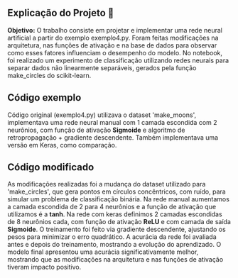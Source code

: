 ## Explicação do Projeto 🔎

**Objetivo:** O trabalho consiste em projetar e implementar uma rede neural artificial a partir do exemplo exemplo4.py.
Foram feitas modificações na arquitetura, nas funções de ativação e na base de dados para observar como esses fatores influenciam o desempenho do modelo. No notebook, foi realizado um experimento de classificação utilizando redes neurais para separar dados não linearmente separáveis, gerados pela função make_circles do scikit-learn. 

## Código exemplo

Código original (exemplo4.py) utilizava o dataset 'make_moons', implementava uma rede neural manual com 1 camada escondida com 2 neurônios, com função de ativação **Sigmoide** e algoritmo de retropropagação + gradiente descendente. Também implementava uma versão em Keras, como comparação.

## Código modificado

As modificações realizadas foi a mudança do dataset utilizado para 'make_circles', que gera pontos em círculos concêntricos, com ruído, para simular um problema de classificação binária. Na rede manual aumentamos a camada escondida de 2 para 4 neurônios e a função de ativação que utilizamos é a **tanh**. Na rede com keras definimos 2 camadas escondidas de 8 neurônios cada, com função de ativação **ReLU** e com camada de saída **Sigmoide**. O treinamento foi feito via gradiente descendente, ajustando os pesos para minimizar o erro quadrático. A acurácia da rede foi avaliada antes e depois do treinamento, mostrando a evolução do aprendizado. O modelo final apresentou uma acurácia significativamente melhor, mostrando que as modificações na arquitetura e nas funções de ativação tiveram impacto positivo.